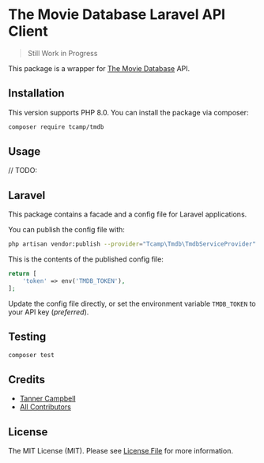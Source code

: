 # The Movie Database Laravel API Client

> Still Work in Progress

This package is a wrapper for [The Movie Database](https://www.themoviedb.org/documentation/api) API.

## Installation

This version supports PHP 8.0. You can install the package via composer:

```bash
composer require tcamp/tmdb
```

## Usage
// TODO:

## Laravel
This package contains a facade and a config file for Laravel applications.

You can publish the config file with:
```bash
php artisan vendor:publish --provider="Tcamp\Tmdb\TmdbServiceProvider" --tag="tmdb-config"
```

This is the contents of the published config file:

```php
return [
    'token' => env('TMDB_TOKEN'),
];

```

Update the config file directly, or set the environment variable `TMDB_TOKEN` to your API key (*preferred*).


## Testing

```bash
composer test
```

## Credits

- [Tanner Campbell](https://github.com/tcampbPPU)
- [All Contributors](../../contributors)

## License

The MIT License (MIT). Please see [License File](LICENSE.md) for more information.
